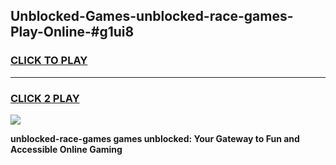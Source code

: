 
## Unblocked-Games-unblocked-race-games-Play-Online-#g1ui8
<h3>
<a href="https://premium.freeplayer.one?title=unblocked-race-games&ref=27F">CLICK TO PLAY</a></h3>
<hr>

<h3>
<a href="https://premium.freeplayer.one?title=unblocked-race-games&ref=27F">CLICK 2 PLAY</a>
  
</h3>

<a href="https://premium.freeplayer.one?title=unblocked-race-games&ref=27F"><img src="https://clearcache.store/games.png"></a>


**unblocked-race-games games unblocked: Your Gateway to Fun and Accessible Online Gaming**
